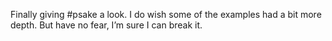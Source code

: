 <!--
id: 182356486
link: http://kevinisom.info/post/182356486/finally-giving-psake-a-look-i-do-wish-some-of
slug: finally-giving-psake-a-look-i-do-wish-some-of
date: Tue Sep 08 2009 11:40:09 GMT+1200 (NZST)
raw: {"blog_name":"kevinisom","id":182356486,"post_url":"http://kevinisom.info/post/182356486/finally-giving-psake-a-look-i-do-wish-some-of","slug":"finally-giving-psake-a-look-i-do-wish-some-of","type":"text","date":"2009-09-07 23:40:09 GMT","timestamp":1252366809,"state":"published","format":"html","reblog_key":"hyFNoJlS","tags":[],"short_url":"http://tmblr.co/Zw68YyAtee6","highlighted":[],"feed_item":"http://twitter.com/kev_nz/statuses/3827249911","from_feed_id":"650289","note_count":0,"title":null,"body":"<p>Finally giving #psake a look. I do wish some of the examples had a bit more depth. But have no fear, I&#8217;m sure I can break it.</p>"}
publish: 2009-09-08
tags: 
title: null
-->


Finally giving \#psake a look. I do wish some of the examples had a bit
more depth. But have no fear, I’m sure I can break it.


